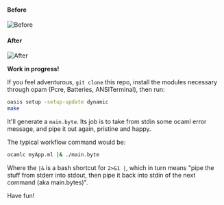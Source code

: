 #### Before
![Before](https://cloud.githubusercontent.com/assets/1909539/12805314/560a9a6c-cac8-11e5-89fd-aad7d1a3f70a.png)

#### After
![After](https://cloud.githubusercontent.com/assets/1909539/12805315/561ef3fe-cac8-11e5-8ea6-cc916529d87e.png)

**Work in progress!**

If you feel adventurous, `git clone` this repo, install the modules necessary through opam (Pcre, Batteries, ANSITerminal), then run:

```sh
oasis setup -setup-update dynamic
make
```

It'll generate a `main.byte`. Its job is to take from stdin some ocaml error message, and pipe it out again, pristine and happy.

The typical workflow command would be:

```sh
ocamlc myApp.ml |& ./main.byte
```

Where the `|&` is a bash shortcut for `2>&1 |`, which in turn means "pipe the stuff from stderr into stdout, then pipe it back into stdin of the next command (aka main.bytes)".

Have fun!
